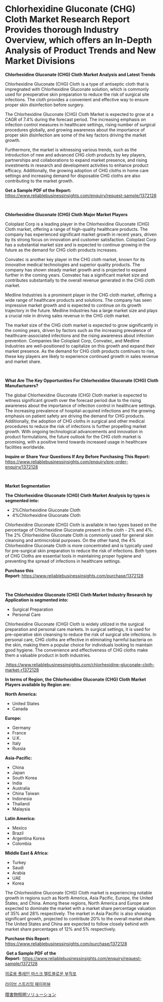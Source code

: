 <p><h1>Chlorhexidine Gluconate (CHG) Cloth Market Research Report Provides thorough Industry Overview, which offers an In-Depth Analysis of Product Trends and New Market Divisions</h1></p><p><strong>Chlorhexidine Gluconate (CHG) Cloth Market Analysis and Latest Trends</strong></p>
<p><p>Chlorhexidine Gluconate (CHG) Cloth is a type of antiseptic cloth that is impregnated with Chlorhexidine Gluconate solution, which is commonly used for preoperative skin preparation to reduce the risk of surgical site infections. The cloth provides a convenient and effective way to ensure proper skin disinfection before surgery.</p><p>The Chlorhexidine Gluconate (CHG) Cloth Market is expected to grow at a CAGR of 7.4% during the forecast period. The increasing emphasis on infection control measures in healthcare settings, rising number of surgical procedures globally, and growing awareness about the importance of proper skin disinfection are some of the key factors driving the market growth.</p><p>Furthermore, the market is witnessing various trends, such as the introduction of new and advanced CHG cloth products by key players, partnerships and collaborations to expand market presence, and rising investments in research and development activities to enhance product efficacy. Additionally, the growing adoption of CHG cloths in home care settings and increasing demand for disposable CHG cloths are also contributing to the market growth.</p></p>
<p><strong>Get a Sample PDF of the Report:&nbsp;</strong> <a href="https://www.reliablebusinessinsights.com/enquiry/request-sample/1372128">https://www.reliablebusinessinsights.com/enquiry/request-sample/1372128</a></p>
<p>&nbsp;</p>
<p><strong>Chlorhexidine Gluconate (CHG) Cloth Major Market Players</strong></p>
<p><p>Coloplast Corp is a leading player in the Chlorhexidine Gluconate (CHG) Cloth market, offering a range of high-quality healthcare products. The company has experienced significant market growth in recent years, driven by its strong focus on innovation and customer satisfaction. Coloplast Corp has a substantial market size and is expected to continue growing in the future as the demand for CHG cloth products increases.</p><p>Convatec is another key player in the CHG cloth market, known for its innovative medical technologies and superior quality products. The company has shown steady market growth and is projected to expand further in the coming years. Convatec has a significant market size and contributes substantially to the overall revenue generated in the CHG cloth market.</p><p>Medline Industries is a prominent player in the CHG cloth market, offering a wide range of healthcare products and solutions. The company has seen impressive market growth and is expected to continue on its growth trajectory in the future. Medline Industries has a large market size and plays a crucial role in driving sales revenue in the CHG cloth market.</p><p>The market size of the CHG cloth market is expected to grow significantly in the coming years, driven by factors such as the increasing prevalence of healthcare-associated infections and the rising awareness about infection prevention. Companies like Coloplast Corp, Convatec, and Medline Industries are well-positioned to capitalize on this growth and expand their market presence. As the demand for CHG cloth products continues to rise, these key players are likely to experience continued growth in sales revenue and market share.</p></p>
<p>&nbsp;</p>
<p><strong>What Are The Key Opportunities For Chlorhexidine Gluconate (CHG) Cloth Manufacturers?</strong></p>
<p><p>The global Chlorhexidine Gluconate (CHG) Cloth market is expected to witness significant growth over the forecast period due to the rising awareness about the importance of infection control in healthcare settings. The increasing prevalence of hospital-acquired infections and the growing emphasis on patient safety are driving the demand for CHG products. Additionally, the adoption of CHG cloths in surgical and other medical procedures to reduce the risk of infections is further propelling market growth. With ongoing technological advancements and innovation in product formulations, the future outlook for the CHG cloth market is promising, with a positive trend towards increased usage in healthcare facilities worldwide.</p></p>
<p><strong>Inquire or Share Your Questions If Any Before Purchasing This Report:</strong> <a href="https://www.reliablebusinessinsights.com/enquiry/pre-order-enquiry/1372128">https://www.reliablebusinessinsights.com/enquiry/pre-order-enquiry/1372128</a></p>
<p>&nbsp;</p>
<p><strong>Market Segmentation</strong></p>
<p><strong>The Chlorhexidine Gluconate (CHG) Cloth Market Analysis by types is segmented into:</strong></p>
<p><ul><li>2%Chlorhexidine Gluconate Cloth</li><li>4%Chlorhexidine Gluconate Cloth</li></ul></p>
<p><p>Chlorhexidine Gluconate (CHG) Cloth is available in two types based on the percentage of Chlorhexidine Gluconate present in the cloth - 2% and 4%. The 2% Chlorhexidine Gluconate Cloth is commonly used for general skin cleansing and antimicrobial purposes. On the other hand, the 4% Chlorhexidine Gluconate Cloth is more concentrated and is typically used for pre-surgical skin preparation to reduce the risk of infections. Both types of CHG Cloths are essential tools in maintaining proper hygiene and preventing the spread of infections in healthcare settings.</p></p>
<p><strong>Purchase this Report:&nbsp;</strong><a href="https://www.reliablebusinessinsights.com/purchase/1372128">https://www.reliablebusinessinsights.com/purchase/1372128</a></p>
<p>&nbsp;</p>
<p><strong>The Chlorhexidine Gluconate (CHG) Cloth Market Industry Research by Application is segmented into:</strong></p>
<p><ul><li>Surgical Preparation</li><li>Personal Care</li></ul></p>
<p><p>Chlorhexidine Gluconate (CHG) Cloth is widely utilized in the surgical preparation and personal care markets. In surgical settings, it is used for pre-operative skin cleansing to reduce the risk of surgical site infections. In personal care, CHG cloths are effective in eliminating harmful bacteria on the skin, making them a popular choice for individuals looking to maintain good hygiene. The convenience and effectiveness of CHG cloths make them a valuable product in both industries.</p></p>
<p><a href="https://www.reliablebusinessinsights.com/chlorhexidine-gluconate-cloth-market-r1372128">&nbsp;https://www.reliablebusinessinsights.com/chlorhexidine-gluconate-cloth-market-r1372128</a></p>
<p><strong>In terms of Region, the Chlorhexidine Gluconate (CHG) Cloth Market Players available by Region are:</strong></p>
<p>
    <p> <strong> North America: </strong>
        <ul>
            <li>United States</li>
            <li>Canada</li>
        </ul>
        </p> 
    <p> <strong> Europe: </strong>
        <ul>
            <li>Germany</li>
            <li>France</li>
            <li>U.K.</li>
            <li>Italy</li>
            <li>Russia</li>
        </ul>
        </p> 
    <p> <strong> Asia-Pacific: </strong>
        <ul>
            <li>China</li>
            <li>Japan</li>
            <li>South Korea</li>
            <li>India</li>
            <li>Australia</li>
            <li>China Taiwan</li>
            <li>Indonesia</li>
            <li>Thailand</li>
            <li>Malaysia</li>
        </ul>
        </p> 
    <p> <strong> Latin America: </strong>
        <ul>
            <li>Mexico</li>
            <li>Brazil</li>
            <li>Argentina Korea</li>
            <li>Colombia</li>
        </ul>
        </p> 
    <p> <strong> Middle East & Africa: </strong>
        <ul>
            <li>Turkey</li>
            <li>Saudi</li>
            <li>Arabia</li>
            <li>UAE</li>
            <li>Korea</li>
        </ul>
    </p>
    </p>
<p><p>The Chlorhexidine Gluconate (CHG) Cloth market is experiencing notable growth in regions such as North America, Asia Pacific, Europe, the United States, and China. Among these regions, North America and Europe are expected to dominate the market with a market share percentage valuation of 35% and 28% respectively. The market in Asia Pacific is also showing significant growth, projected to contribute 20% to the overall market share. The United States and China are expected to follow closely behind with market share percentages of 12% and 5% respectively.</p></p>
<p><strong>Purchase this Report: </strong><a href="https://www.reliablebusinessinsights.com/purchase/1372128">https://www.reliablebusinessinsights.com/purchase/1372128</a></p>
<p>&nbsp;<strong>Get a Sample PDF of the Report:&nbsp;&nbsp;</strong><a href="https://www.reliablebusinessinsights.com/enquiry/request-sample/1372128">https://www.reliablebusinessinsights.com/enquiry/request-sample/1372128</a></p>
<p><strong></strong></p>
<p><p><a href="https://medium.com/@kalimetz2023/%EC%9D%98%EB%A3%8C-%EB%A7%88%EC%8A%A4%ED%81%AC-%EB%A9%9C%ED%8A%B8%EB%B8%94%EB%A1%9C%EC%9A%B4-%EB%85%BC%EC%9B%A8%EB%B8%90-%ED%8C%A8%EB%B8%8C%EB%A6%AD-%EC%8B%9C%EC%9E%A5-%EC%8B%9C%EC%9E%A5-cagr-%EC%8B%9C%EC%9E%A5-%EB%8F%99%ED%96%A5-%EB%B0%8F-%EC%84%B1%EC%9E%A5-%EC%A0%84%EB%9E%B5%EC%97%90-%EB%8C%80%ED%95%9C-%ED%86%B5%EC%B0%B0%EB%A0%A5-1d6813fc3e8f">의료용 플레인 마스크 멜트블로운 부직포</a></p><p><a href="https://medium.com/@ethanmorar2011/%EB%9D%BC%EC%9D%B4%EB%B8%8C-%EC%8A%A4%ED%8A%B8%EB%A6%AC%EB%B0%8D-%EC%9C%A0%EB%A3%8C-%EC%8B%9C%EC%B2%AD-%EC%8B%9C%EC%9E%A5-%EB%B6%84%EC%84%9D-%EA%B8%80%EB%A1%9C%EB%B2%8C-%EC%82%B0%EC%97%85-%EC%A0%84%EB%A7%9D-%EB%B0%8F-%EC%98%88%EC%B8%A1-2024%EB%85%84%EB%B6%80%ED%84%B0-2031%EB%85%84-05640eca716b">라이브 스트리밍 페이퍼뷰</a></p><p><a href="https://medium.com/@izaiahbartell/%E9%9A%9C%E5%AE%B3%E7%81%AF%E7%81%AF%E5%85%B7%E3%82%BD%E3%83%AA%E3%83%A5%E3%83%BC%E3%82%B7%E3%83%A7%E3%83%B3%E3%81%AE%E5%B8%82%E5%A0%B4%E8%A6%8F%E6%A8%A1%E3%81%AF-%E3%82%B0%E3%83%AD%E3%83%BC%E3%83%90%E3%83%AB%E7%94%A3%E6%A5%AD%E3%81%AB%E3%81%8A%E3%81%91%E3%82%8B%E6%9C%80%E9%AB%98%E3%81%AE%E3%83%9E%E3%83%BC%E3%82%B1%E3%83%86%E3%82%A3%E3%83%B3%E3%82%B0%E3%83%81%E3%83%A3%E3%83%8D%E3%83%AB%E3%82%92%E6%98%8E%E3%82%89%E3%81%8B%E3%81%AB%E3%81%97%E3%81%BE%E3%81%99-7ee2194f973f">障害物照明ソリューション</a></p></p>